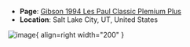 * **Page**: [Gibson 1994 Les Paul Classic Plemium Plus](https://reverb.com/ca/item/75833549-gibson-1994-les-paul-classic-plemium-plus?show_sold=true)
* **Location**: Salt Lake City, UT, United States

![image](https://rvb-img.reverb.com/image/upload/s--_FJsW8Ju--/a_0,c_crop,h_0.752,w_1.000,x_0.000,y_0.140/f_auto,t_supersize/v1699836373/rvyu6j6lho3fogbrghme.jpg){ align=right width="200" }
